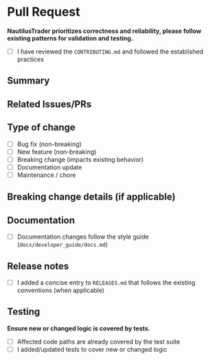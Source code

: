 # Pull Request

**NautilusTrader prioritizes correctness and reliability, please follow existing patterns for validation and testing.**

- [ ] I have reviewed the `CONTRIBUTING.md` and followed the established practices

## Summary

<!-- Provide a brief description of *what* changed, *why* it was changed, and the impact on the system or users (2–3 sentences). -->

## Related Issues/PRs

<!-- List any related GitHub issues or PRs (e.g., `Closes #123`, `Related to #456`). -->

## Type of change

<!-- Select all that apply. -->

- [ ] Bug fix (non-breaking)
- [ ] New feature (non-breaking)
- [ ] Breaking change (impacts existing behavior)
- [ ] Documentation update
- [ ] Maintenance / chore

## Breaking change details (if applicable)

<!-- If this is a breaking change, describe the impact and any migration steps required for users or developers. -->

## Documentation

- [ ] Documentation changes follow the style guide (`docs/developer_guide/docs.md`)

## Release notes

- [ ] I added a concise entry to `RELEASES.md` that follows the existing conventions (when applicable)

## Testing

**Ensure new or changed logic is covered by tests.**

- [ ] Affected code paths are already covered by the test suite
- [ ] I added/updated tests to cover new or changed logic

<!-- Briefly describe how the changes were tested (e.g., unit tests in `tests/unit/test_file.py`, or *additional* manual testing). -->
